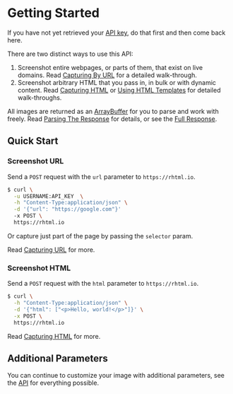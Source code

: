 # Getting Started

If you have not yet retrieved your [API key](./authentication.md), do that first and then come back here.

There are two distinct ways to use this API:

  1. Screenshot entire webpages, or parts of them, that exist on live domains. Read [Capturing By URL](./guides/capturing-url.md) for a detailed walk-through.
  2. Screenshot arbitrary HTML that you pass in, in bulk or with dynamic content. Read [Capturing HTML](./guides/capturing-html.md) or [Using HTML Templates](./guides/using-html-templates.md) for detailed walk-throughs.

All images are returned as an [ArrayBuffer](https://developer.mozilla.org/en-US/docs/Web/JavaScript/Reference/Global_Objects/ArrayBuffer) for you to parse and work with freely. Read [Parsing The Response](./guides/parsing-the-response.md) for details, or see the [Full Response](./api.md#response).

## Quick Start

### Screenshot URL

Send a `POST` request with the `url` parameter to `https://rhtml.io`.

```bash
$ curl \
  -u USERNAME:API_KEY  \
  -h "Content-Type:application/json" \
  -d '{"url": "https://google.com"}'
  -x POST \
  https://rhtml.io
```

Or capture just part of the page by passing the `selector` param.

Read [Capturing URL](./guides/capturing-url.md) for more.

### Screenshot HTML

Send a `POST` request with the `html` parameter to `https://rhtml.io`.

```bash
$ curl \
  -h "Content-Type:application/json" \
  -d '{"html": ["<p>Hello, world!</p>"]}' \
  -x POST \
  https://rhtml.io
```

Read [Capturing HTML](./guides/capturing-html.md) for more.

## Additional Parameters

You can continue to customize your image with additional parameters, see the [API](./api.md) for everything possible.
